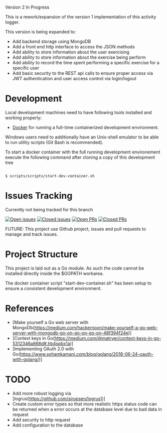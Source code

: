 
Version 2 In Progress

This is a rework/expansion of the version 1 implementation of this activity logger.

This version is being expanded to:

* Add backend storage using MongoDB
* Add a front end http interface to access the JSON methods
* Add ability to store information about the user exercising
* Add ability to store information about the exercise being perform
* Add ability to record the time spent performing a specific exercise for a specific user
* Add basic security to the REST api calls to ensure proper access via JWT authentication
and user access control via login/logout



# Development

Local development machines need to have following tools installed and working properly:

- [Docker](https:://www.docker.com) for running a full-time containerized development environment.

Windows users need to additionally have an Unix-shell emulator to be able to run utility scripts (Git Bash is recommended).

To start a docker container with the full running development environement execute the following command after cloning a copy of this development tree

<code>
$ scripts/scripts/start-dev-container.sh
</code>

# Issues Tracking 

Currently not being tracked for this branch

[![Open issues](https://img.shields.io/github/issues/enpointe/activity)](https://github.com/enpointe/activity) [![Closed issues](https://img.shields.io/github/issues-closed/enpointe/activity)](https://github.com/enpointe/activity/issues?q=is%3Aissue+is%3Aclosed) [![Open PRs](https://img.shields.io/github/issues-pr/enpointe/activity)](https://github.com/enpointe/activity/pulls) [![Closed PRs](https://img.shields.io/github/issues-pr-closed/enpointe/activity)](https://github.com/enpointe/activity/pulls?q=is%3Apr+is%3Aclosed)

FUTURE: This project use Github project, issues and pull requests to manage and track issues.

# Project Structure

This project is laid out as a Go module. As such the code cannot be installed directly inside the $GOPATH workarea. 

The docker container script "start-dev-container.sh" has been setup to ensure a consistent development environment.

# References
* [Make yourself a Go web server with MongoDb(https://medium.com/hackernoon/make-yourself-a-go-web-server-with-mongodb-go-on-go-on-go-on-48f394f24e)]
* [Context keys in Go(https://medium.com/@matryer/context-keys-in-go-5312346a868d#.hb4spbx1a)]
* [Implementing OAuth 2.0 with Go(https://www.sohamkamani.com/blog/golang/2018-06-24-oauth-with-golang/)]
# TODO

* Add more robust logging via [logrus(https://github.com/sirupsen/logrus])]
* Create custom error types so that more realistic https status code can be returned when 
a error occurs at the database level due to bad data in request
* Add security to http request
* Add configuration to the database
